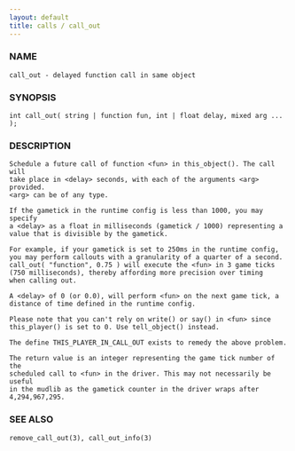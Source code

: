 ```yaml
---
layout: default
title: calls / call_out
---
```


### NAME

    call_out - delayed function call in same object

### SYNOPSIS

    int call_out( string | function fun, int | float delay, mixed arg ... );

### DESCRIPTION

    Schedule a future call of function <fun> in this_object(). The call will
    take place in <delay> seconds, with each of the arguments <arg> provided.
    <arg> can be of any type.

    If the gametick in the runtime config is less than 1000, you may specify
    a <delay> as a float in milliseconds (gametick / 1000) representing a 
    value that is divisible by the gametick.

    For example, if your gametick is set to 250ms in the runtime config,
    you may perform callouts with a granularity of a quarter of a second.
    call_out( "function", 0.75 ) will execute the <fun> in 3 game ticks
    (750 milliseconds), thereby affording more precision over timing
    when calling out.

    A <delay> of 0 (or 0.0), will perform <fun> on the next game tick, a
    distance of time defined in the runtime config.

    Please note that you can't rely on write() or say() in <fun> since
    this_player() is set to 0. Use tell_object() instead.

    The define THIS_PLAYER_IN_CALL_OUT exists to remedy the above problem.

    The return value is an integer representing the game tick number of the
    scheduled call to <fun> in the driver. This may not necessarily be useful
    in the mudlib as the gametick counter in the driver wraps after
    4,294,967,295.

### SEE ALSO

    remove_call_out(3), call_out_info(3)

